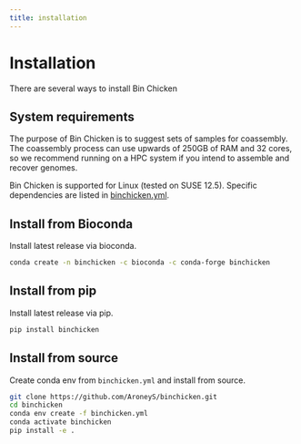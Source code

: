 ```yaml
---
title: installation
---
```


Installation
========

There are several ways to install Bin Chicken

## System requirements

The purpose of Bin Chicken is to suggest sets of samples for coassembly.
The coassembly process can use upwards of 250GB of RAM and 32 cores, so we recommend running on a HPC system if you intend to assemble and recover genomes.

Bin Chicken is supported for Linux (tested on SUSE 12.5). Specific dependencies are listed in [binchicken.yml](https://github.com/AroneyS/binchicken/blob/master/binchicken.yml).

## Install from Bioconda

Install latest release via bioconda.

```bash
conda create -n binchicken -c bioconda -c conda-forge binchicken
```

## Install from pip

Install latest release via pip.

```bash
pip install binchicken
```

## Install from source

Create conda env from `binchicken.yml` and install from source.

```bash
git clone https://github.com/AroneyS/binchicken.git
cd binchicken
conda env create -f binchicken.yml
conda activate binchicken
pip install -e .
```
